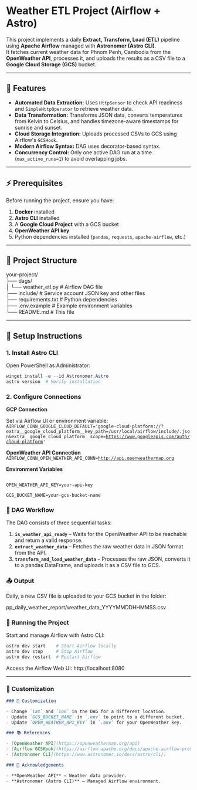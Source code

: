 # Weather ETL Project (Airflow + Astro)

This project implements a daily **Extract, Transform, Load (ETL)** pipeline using **Apache Airflow** managed with **Astronomer (Astro CLI)**.  
It fetches current weather data for Phnom Penh, Cambodia from the **OpenWeather API**, processes it, and uploads the results as a CSV file to a **Google Cloud Storage (GCS)** bucket.

---

## 🌟 Features

- **Automated Data Extraction:** Uses `HttpSensor` to check API readiness and `SimpleHttpOperator` to retrieve weather data.  
- **Data Transformation:** Transforms JSON data, converts temperatures from Kelvin to Celsius, and handles timezone-aware timestamps for sunrise and sunset.  
- **Cloud Storage Integration:** Uploads processed CSVs to GCS using Airflow's `GCSHook`.  
- **Modern Airflow Syntax:** DAG uses decorator-based syntax.  
- **Concurrency Control:** Only one active DAG run at a time (`max_active_runs=1`) to avoid overlapping jobs.  

---

## ⚡ Prerequisites

Before running the project, ensure you have:

1. **Docker** installed  
2. **Astro CLI** installed  
3. A **Google Cloud Project** with a GCS bucket  
4. **OpenWeather API key**  
5. Python dependencies installed (`pandas`, `requests`, `apache-airflow`, etc.)  

---

## 📂 Project Structure

your-project/ <br>
├── dags/ <br>
│ └── weather_etl.py # Airflow DAG file<br>
├── include/ # Service account JSON key and other files <br>
├── requirements.txt # Python dependencies <br>
├── .env.example # Example environment variables <br>
└── README.md # This file <br>

---

## 📝 Setup Instructions

### 1. Install Astro CLI

Open PowerShell as Administrator:

```powershell
winget install -e --id Astronomer.Astro
astro version  # Verify installation
```
### 2. Configure Connections

**GCP Connection**

Set via Airflow UI or environment variable:
<code>
AIRFLOW_CONN_GOOGLE_CLOUD_DEFAULT='google-cloud-platform://?extra__google_cloud_platform__key_path=/usr/local/airflow/include/<service-account-key>.json&extra__google_cloud_platform__scope=https://www.googleapis.com/auth/cloud-platform'
</code>

**OpenWeather API Connection**
<code>
AIRFLOW_CONN_OPEN_WEATHER_API_CONN=http://api.openweathermap.org
</code>

**Environment Variables**

<code>
OPEN_WEATHER_API_KEY=your-api-key <br>
GCS_BUCKET_NAME=your-gcs-bucket-name
</code>

### 🔄 DAG Workflow

The DAG consists of three sequential tasks:

1. **`is_weather_api_ready`** – Waits for the OpenWeather API to be reachable and return a valid response.  
2. **`extract_weather_data`** – Fetches the raw weather data in JSON format from the API.  
3. **`transform_and_load_weather_data`** – Processes the raw JSON, converts it to a pandas DataFrame, and uploads it as a CSV file to GCS.

### 📤 Output

Daily, a new CSV file is uploaded to your GCS bucket in the folder:

pp_daily_weather_report/weather_data_YYYYMMDDHHMMSS.csv

### 🚀 Running the Project

Start and manage Airflow with Astro CLI:

```bash
astro dev start    # Start Airflow locally
astro dev stop     # Stop Airflow
astro dev restart  # Restart Airflow
```
Access the Airflow Web UI: http://localhost:8080

---

### 🔹 Customization

```markdown
### 🧩 Customization

- Change `lat` and `lon` in the DAG for a different location.  
- Update `GCS_BUCKET_NAME` in `.env` to point to a different bucket.  
- Update `OPEN_WEATHER_API_KEY` in `.env` for your OpenWeather key.  

### 📚 References

- [OpenWeather API](https://openweathermap.org/api)  
- [Airflow GCSHook](https://airflow.apache.org/docs/apache-airflow-providers-google/stable/hooks/gcs.html)  
- [Astronomer CLI](https://www.astronomer.io/docs/astro/cli/)  

### 🙏 Acknowledgements

- **OpenWeather API** – Weather data provider.  
- **Astronomer (Astro CLI)** – Managed Airflow environment.
